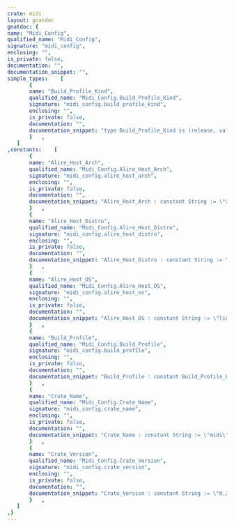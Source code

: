 ```yaml
---
crate: midi
layout: gnatdoc
gnatdoc: {
name: "Midi_Config",
qualified_name: "Midi_Config",
signature: "midi_config",
enclosing: "",
is_private: false,
documentation: "",
documentation_snippet: "",
simple_types:    [
       {
       name: "Build_Profile_Kind",
       qualified_name: "Midi_Config.Build_Profile_Kind",
       signature: "midi_config.build_profile_kind",
       enclosing: "",
       is_private: false,
       documentation: "",
       documentation_snippet: "type Build_Profile_Kind is (release, validation, development);",
       }   ,
   ]
,constants:    [
       {
       name: "Alire_Host_Arch",
       qualified_name: "Midi_Config.Alire_Host_Arch",
       signature: "midi_config.alire_host_arch",
       enclosing: "",
       is_private: false,
       documentation: "",
       documentation_snippet: "Alire_Host_Arch : constant String := \"x86_64\";",
       }   ,
       {
       name: "Alire_Host_Distro",
       qualified_name: "Midi_Config.Alire_Host_Distro",
       signature: "midi_config.alire_host_distro",
       enclosing: "",
       is_private: false,
       documentation: "",
       documentation_snippet: "Alire_Host_Distro : constant String := \"ubuntu\";",
       }   ,
       {
       name: "Alire_Host_OS",
       qualified_name: "Midi_Config.Alire_Host_OS",
       signature: "midi_config.alire_host_os",
       enclosing: "",
       is_private: false,
       documentation: "",
       documentation_snippet: "Alire_Host_OS : constant String := \"linux\";",
       }   ,
       {
       name: "Build_Profile",
       qualified_name: "Midi_Config.Build_Profile",
       signature: "midi_config.build_profile",
       enclosing: "",
       is_private: false,
       documentation: "",
       documentation_snippet: "Build_Profile : constant Build_Profile_Kind := development;",
       }   ,
       {
       name: "Crate_Name",
       qualified_name: "Midi_Config.Crate_Name",
       signature: "midi_config.crate_name",
       enclosing: "",
       is_private: false,
       documentation: "",
       documentation_snippet: "Crate_Name : constant String := \"midi\";",
       }   ,
       {
       name: "Crate_Version",
       qualified_name: "Midi_Config.Crate_Version",
       signature: "midi_config.crate_version",
       enclosing: "",
       is_private: false,
       documentation: "",
       documentation_snippet: "Crate_Version : constant String := \"0.2.0\";",
       }   ,
   ]
,}
---
```

